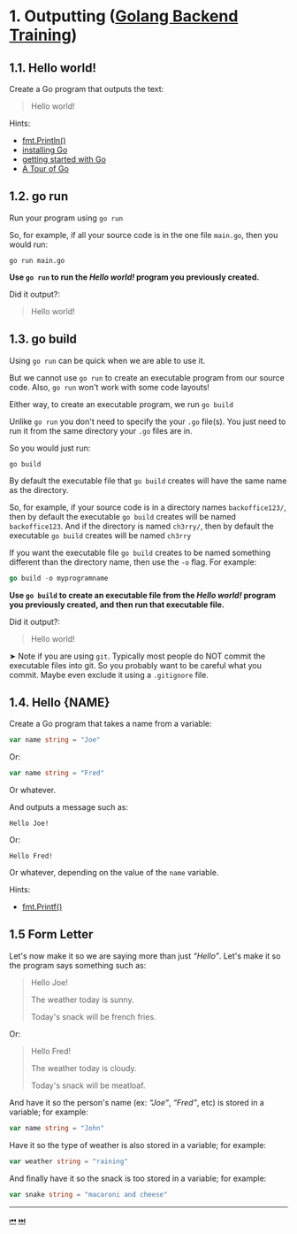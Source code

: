 # 1. Outputting ([Golang Backend Training](../../README.md))

## 1.1. Hello world!

Create a Go program that outputs the text:
> Hello world!

Hints:
* [fmt.Println()](https://golang.org/pkg/fmt/#Println)
* [installing Go](https://golang.org/doc/install)
* [getting started with Go](https://golang.org/doc/tutorial/getting-started)
* [A Tour of Go](https://tour.golang.org/)

## 1.2. go run

Run your program using `go run`

So, for example, if all your source code is in the one file `main.go`, then you would run:
```
go run main.go
```

**Use `go run` to run the _Hello world!_ program you previously created.**

Did it output?:
> Hello world!

## 1.3. go build

Using `go run` can be quick when we are able to use it.

But we cannot use `go run` to create an executable program from our source code. Also, `go run` won't work with some code layouts!

Either way, to create an executable program, we run `go build`

Unlike `go run` you don't need to specify the your `.go` file(s). You just need to run it from the same directory your `.go` files are in.

So you would just run:
```
go build
```

By default the executable file that `go build` creates will have the same name as the directory.

So, for example, if your source code is in a directory names `backoffice123/`, then by default the executable `go build` creates will be named `backoffice123`.  And if the directory is named `ch3rry/`, then by default  the executable `go build` creates will be named `ch3rry`

If you want the executable file `go build`  creates to be named something different than the directory name, then use the `-o` flag. For example:
```go
go build -o myprogramname
```

**Use `go build` to create an executable file from the _Hello world!_ program you previously created, and then run that executable file.**

Did it output?:
> Hello world!

➤ Note if you are using `git`. Typically most people do NOT commit the executable files into git. So you probably want to be careful what you commit. Maybe even exclude it using a `.gitignore` file.

## 1.4. Hello {NAME}

Create a Go program that takes a name from a variable:
```Go
var name string = "Joe"
```
Or:
```Go
var name string = "Fred"
```
Or whatever.

And outputs a message such as:
```
Hello Joe!
```
Or:
```
Hello Fred!
```
Or whatever, depending on the value of the `name` variable.

Hints:
* [fmt.Printf()](https://golang.org/pkg/fmt/#Printf)

## 1.5 Form Letter

Let's now make it so we are saying more than just _“Hello”_. Let's make it so the program says something such as:

> Hello Joe!
> 
> The weather today is sunny.
> 
> Today's snack will be french fries.

Or:

> Hello Fred!
> 
> The weather today is cloudy.
> 
> Today's snack will be meatloaf.

And have it so the person's name (ex: _“Joe”_, _“Fred”_, etc) is stored in a variable; for example:
```go
var name string = "John"
```

Have it so the type of weather is also stored in a variable; for example:
```go
var weather string = "raining"
```

And finally have it so the snack is too stored in a variable; for example:
```go
var snake string = "macaroni and cheese"
```

-------------------------

[⏮](../../README.md) [⏭️](../flagging/README.md)
